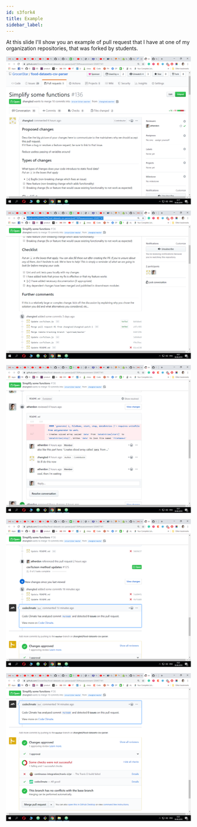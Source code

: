 ```yaml
---
id: s3fork4
title: Example
sidebar_label:
---
```



<!-- ![NEXT VIDEO ARE EXAMPLE OF MY PULL REQUESTS FROM GITHUB] -->


At this slide I'll show you an example of pull request that
I have at one of my organization repositories, that was forked by students.


![xxx](https://raw.githubusercontent.com/ChickenKyiv/awesome-git-article/master/img/PR/Art/1.png)

![xxx](https://raw.githubusercontent.com/ChickenKyiv/awesome-git-article/master/img/PR/Art/2.png)


![xxx](https://raw.githubusercontent.com/ChickenKyiv/awesome-git-article/master/img/PR/Art/3.png)


![xxx](https://raw.githubusercontent.com/ChickenKyiv/awesome-git-article/master/img/PR/Art/4.png)


![xxx](https://raw.githubusercontent.com/ChickenKyiv/awesome-git-article/master/img/PR/Art/5.png)



<!-- https://github.com/ChickenKyiv/awesome-git-article/issues/5 -->


<!--
"Working with forks"
"Creating a pull request"

"Allowing changes to a pull request branch created from a fork"

"Committing changes to a pull request branch created from a fork"

-->
